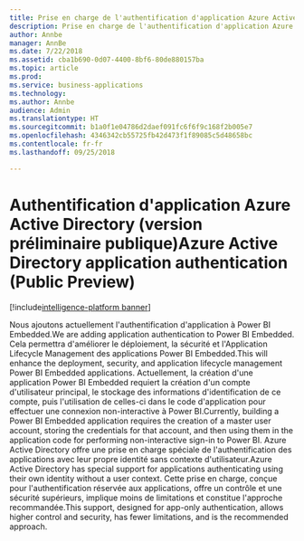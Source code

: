 ```yaml
---
title: Prise en charge de l'authentification d'application Azure Active Directory
description: Prise en charge de l'authentification d'application Azure Active Directory
author: Annbe
manager: AnnBe
ms.date: 7/22/2018
ms.assetid: cba1b690-0d07-4400-8bf6-80de880157ba
ms.topic: article
ms.prod: 
ms.service: business-applications
ms.technology: 
ms.author: Annbe
audience: Admin
ms.translationtype: HT
ms.sourcegitcommit: b1a0f1e04786d2daef091fc6f6f9c168f2b005e7
ms.openlocfilehash: 4346342cb55725fb42d473f1f89085c5d48658bc
ms.contentlocale: fr-fr
ms.lasthandoff: 09/25/2018

---
```

# <a name="azure-active-directory-application-authentication-public-preview"></a><span data-ttu-id="07ed2-103">Authentification d'application Azure Active Directory (version préliminaire publique)</span><span class="sxs-lookup"><span data-stu-id="07ed2-103">Azure Active Directory application authentication (Public Preview)</span></span>

[!include[intelligence-platform banner](../../includes/intelligence-platform.md)]




<span data-ttu-id="07ed2-104">Nous ajoutons actuellement l'authentification d'application à Power BI Embedded.</span><span class="sxs-lookup"><span data-stu-id="07ed2-104">We are adding application authentication to Power BI Embedded.</span></span> <span data-ttu-id="07ed2-105">Cela permettra d'améliorer le déploiement, la sécurité et l'Application Lifecycle Management des applications Power BI Embedded.</span><span class="sxs-lookup"><span data-stu-id="07ed2-105">This will enhance the deployment, security, and application lifecycle management Power BI Embedded applications.</span></span> <span data-ttu-id="07ed2-106">Actuellement, la création d'une application Power BI Embedded requiert la création d'un compte d'utilisateur principal, le stockage des informations d'identification de ce compte, puis l'utilisation de celles-ci dans le code d'application pour effectuer une connexion non-interactive à Power BI.</span><span class="sxs-lookup"><span data-stu-id="07ed2-106">Currently, building a Power BI Embedded application requires the creation of a master user account, storing the credentials for that account, and then using them in the application code for performing non-interactive sign-in to Power BI.</span></span> <span data-ttu-id="07ed2-107">Azure Active Directory offre une prise en charge spéciale de l'authentification des applications avec leur propre identité sans contexte d'utilisateur.</span><span class="sxs-lookup"><span data-stu-id="07ed2-107">Azure Active Directory has special support for applications authenticating using their own identity without a user context.</span></span> <span data-ttu-id="07ed2-108">Cette prise en charge, conçue pour l'authentification réservée aux applications, offre un contrôle et une sécurité supérieurs, implique moins de limitations et constitue l'approche recommandée.</span><span class="sxs-lookup"><span data-stu-id="07ed2-108">This support, designed for app-only authentication, allows higher control and security, has fewer limitations, and is the recommended approach.</span></span> 

